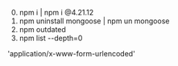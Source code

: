 0. npm i <packageName> | npm i <packageName>@4.21.12
1. npm uninstall mongoose | npm un mongoose
2. npm outdated
3. npm list --depth=0

<!--  եթե  req.body-ն ֆորմայից դատարկա գալիս -->
'application/x-www-form-urlencoded'
<!-- <form action="/users" method="post" enctype="application/x-www-form-urlencoded"> -->
